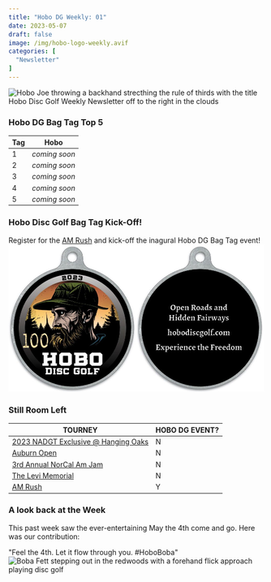 ```yaml
---
title: "Hobo DG Weekly: 01"
date: 2023-05-07
draft: false
image: /img/hobo-logo-weekly.avif
categories: [
  "Newsletter"
]
---
```

![Hobo Joe throwing a backhand strecthing the rule of thirds with the title Hobo Disc Golf Weekly Newsletter off to the right in the clouds](/img/weekly-newsletter-banner.avif)
### Hobo DG Bag Tag Top 5
| Tag | Hobo |
| --- | ---- |
| 1 | *coming soon* |
| 2 | *coming soon* |
| 3 | *coming soon* |
| 4 | *coming soon* |
| 5 | *coming soon* |

### Hobo Disc Golf Bag Tag Kick-Off!
Register for the [AM Rush](https://www.discgolfscene.com/tournaments/The_Am_Rush_2023) and kick-off the inagural Hobo DG Bag Tag event!
![Color Hobo DG Logo Bag Tag Fronnt and Back](/img/color-bag-tag-front-back.jpg)

### Still Room Left
| TOURNEY | HOBO DG EVENT? |
| ------- | -------------- |
| [2023 NADGT Exclusive @ Hanging Oaks](https://www.discgolfscene.com/tournaments/2023_NADGT_Exclusive_at_Hanging_Oaks) |N|
| [Auburn Open](https://www.discgolfscene.com/tournaments/Auburn_Open_2023) |N|
| [3rd Annual NorCal Am Jam](https://www.discgolfscene.com/tournaments/NorCal_Am_Jam_2023) |N|
| [The Levi Memorial](https://www.discgolfscene.com/tournaments/The_Levi_Memorial_2023) |N|
| [AM Rush](https://www.discgolfscene.com/tournaments/The_Am_Rush_2023) |Y|

### A look back at the Week
This past week saw the ever-entertaining May the 4th come and go. Here was our contribution:

"Feel the 4th. Let it flow through you. #HoboBoba"
![Boba Fett stepping out in the redwoods with a forehand flick approach playing disc golf](/img/hobo-boba.avif)
